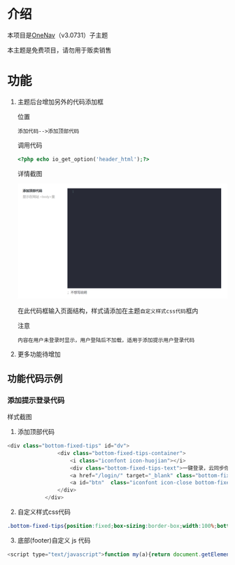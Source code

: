 # 介绍
本项目是[OneNav](https://www.iotheme.cn/?aff=100057)（v3.0731）子主题

本主题是免费项目，请勿用于贩卖销售

# 功能

1. 主题后台增加另外的代码添加框

   位置

   ```
   添加代码-->添加顶部代码
   ```

   调用代码

   ```php
   <?php echo io_get_option('header_html');?>
   ```

   详情截图

   ![添加顶部代码截图](img/2021_08_02_1.png)

   在此代码框输入页面结构，样式请添加在主题`自定义样式css代码`框内

   注意

   ```
   内容在用户未登录时显示，用户登陆后不加载，适用于添加提示用户登录代码
   ```

2. 更多功能待增加

## 功能代码示例

### 添加提示登录代码

样式截图

1. 添加顶部代码

```php
<div class="bottom-fixed-tips" id="dv">
				<div class="bottom-fixed-tips-container">
					<i class="iconfont icon-huojian"></i>
					<div class="bottom-fixed-tips-text">一键登录，云同步你的书签！</div>
					<a href="/login/" target="_blank" class="bottom-fixed-tips-btn bottom-fixed-tips-login">立即登录</a>
					<a id="btn"  class="iconfont icon-close bottom-fixed-tips-close"></a>
				</div>
			</div>
```

2. 自定义样式css代码

```css
.bottom-fixed-tips{position:fixed;box-sizing:border-box;width:100%;bottom:0;background-color:black;background-repeat:no-repeat;background-size:cover;background-position:center;z-index:99999}.bottom-fixed-tips-container{width:92%;max-width:1300px;margin:0 auto;text-align:center;font-size:0;padding:12px 0;overflow:hidden;position:relative}.bottom-fixed-tips .icon-huojian{color:#fff;font-size:24px;display:inline-block;height:32px;line-height:32px;vertical-align:middle}.iconfont{font-family:"iconfont" !important;font-size:16px;font-style:normal;-webkit-font-smoothing:antialiased;-moz-osx-font-smoothing:grayscale}.bottom-fixed-tips .bottom-fixed-tips-text{display:inline-block;color:#fff;font-size:18px;font-weight:700;vertical-align:middle;margin-left:8px}.bottom-fixed-tips .bottom-fixed-tips-btn{display:inline-block;height:32px;width:90px;background-color:#1d74f5;color:#fff;vertical-align:middle;margin-left:16px;border-radius:4px;line-height:32px;text-align:center;font-size:16px}.bottom-fixed-tips .bottom-fixed-tips-close{position:absolute;right:0;top:12px;font-size:20px;color:rgba(255,255,255,.7);cursor:pointer}*{-webkit-tap-highlight-color:transparent;-webkit-appearance:none}
```

3. 底部(footer)自定义 js 代码

```js
<script type="text/javascript">function my(a){return document.getElementById(a)}my("btn").onclick=function(){my("dv").style.display="none"}</script>
```

